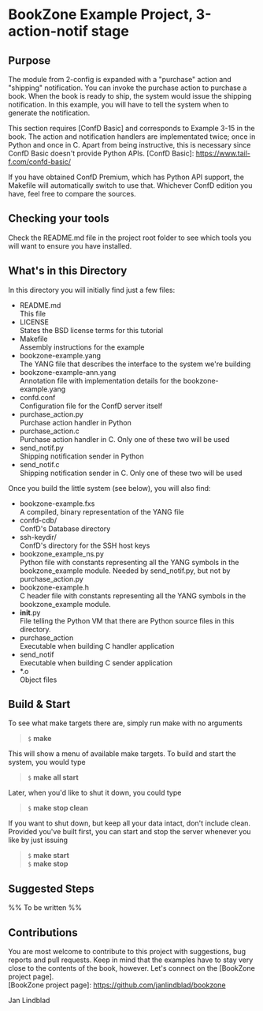 BookZone Example Project, 3-action-notif stage
==============================================

Purpose
-------

The module from 2-config is expanded with a "purchase" action and 
"shipping" notification. You can invoke the purchase action to 
purchase a book. When the book is ready to ship, the system would
issue the shipping notification. In this example, you will have to
tell the system when to generate the notification.

This section requires [ConfD Basic] and corresponds to Example 3-15 
in the book. The action and notification handlers are implementated
twice; once in Python and once in C. Apart from being instructive,
this is necessary since ConfD Basic doesn't provide Python APIs.
[ConfD Basic]: https://www.tail-f.com/confd-basic/

If you have obtained ConfD Premium, which has Python API support,
the Makefile will automatically switch to use that. Whichever ConfD
edition you have, feel free to compare the sources.


Checking your tools
-------------------

Check the README.md file in the project root folder to see which 
tools you will want to ensure you have installed.


What's in this Directory
------------------------

In this directory you will initially find just a few files:
  
* README.md               <br> This file
* LICENSE                 <br> States the BSD license terms for this 
                               tutorial
* Makefile                <br> Assembly instructions for the example
* bookzone-example.yang   <br> The YANG file that describes the 
                               interface to the system we're building
* bookzone-example-ann.yang<br> Annotation file with implementation
                               details for the bookzone-example.yang
* confd.conf              <br> Configuration file for the ConfD 
                               server itself
* purchase_action.py      <br> Purchase action handler in Python
* purchase_action.c       <br> Purchase action handler in C.
                               Only one of these two will be used
* send_notif.py           <br> Shipping notification sender in Python
* send_notif.c            <br> Shipping notification sender in C.
                               Only one of these two will be used

Once you build the little system (see below), you will also find:

* bookzone-example.fxs    <br> A compiled, binary representation of 
                               the YANG file
* confd-cdb/              <br> ConfD's Database directory
* ssh-keydir/             <br> ConfD's directory for the SSH host 
                               keys
* bookzone_example_ns.py  <br> Python file with constants
                               representing all the YANG symbols in 
                               the bookzone_example module.
                               Needed by send_notif.py, but not by
                               purchase_action.py
* bookzone-example.h      <br> C header file with constants
                               representing all the YANG symbols in 
                               the bookzone_example module.
* __init__.py             <br> File telling the Python VM that there
                               are Python source files in this
                               directory.
* purchase_action         <br> Executable when building C handler
                               application
* send_notif              <br> Executable when building C sender
                               application
* \*.o                    <br> Object files


Build & Start
-------------

To see what make targets there are, simply run make with no arguments

> `$` **make**

This will show a menu of available make targets. To build and start 
the system, you would type

> `$` **make all start**

Later, when you'd like to shut it down, you could type

> `$` **make stop clean**

If you want to shut down, but keep all your data intact, don't 
include clean. Provided you've built first, you can start and stop 
the server whenever you like by just issuing

> `$` **make start**  
> `$` **make stop**  


Suggested Steps
---------------

%% To be written %%

Contributions
-------------

You are most welcome to contribute to this project with suggestions, 
bug reports and pull requests. Keep in mind that the examples have to 
stay very close to the contents of the book, however. Let's connect 
on the [BookZone project page].  
[BookZone project page]: https://github.com/janlindblad/bookzone

Jan Lindblad
